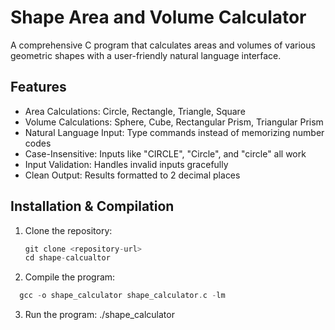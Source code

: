 # Shape Area and Volume Calculator
A comprehensive C program that calculates areas and volumes of various geometric shapes with a user-friendly natural language interface.

## Features
- Area Calculations: Circle, Rectangle, Triangle, Square
- Volume Calculations: Sphere, Cube, Rectangular Prism, Triangular Prism
- Natural Language Input: Type commands instead of memorizing number codes
- Case-Insensitive: Inputs like "CIRCLE", "Circle", and "circle" all work
- Input Validation: Handles invalid inputs gracefully
- Clean Output: Results formatted to 2 decimal places

## Installation & Compilation
1. Clone the repository:
   ```C
   git clone <repository-url>
   cd shape-calcualtor

2. Compile the program:
 ```C
   gcc -o shape_calculator shape_calculator.c -lm
```

3. Run the program:
./shape_calculator
